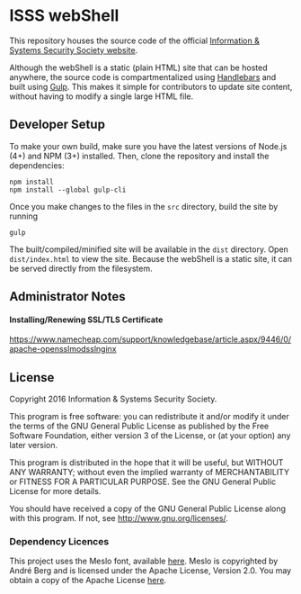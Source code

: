 # ISSS webShell

This repository houses the source code of the official [Information & Systems Security Society website](https://www.isss.io). 

Although the webShell is a static (plain HTML) site that can be hosted anywhere, the source code is compartmentalized using [Handlebars](http://handlebarsjs.com/) and built using [Gulp](http://gulpjs.com/). This makes it simple for contributors to update site content, without having to modify a single large HTML file.

## Developer Setup

To make your own build, make sure you have the latest versions of Node.js (4+) and NPM (3+) installed. Then, clone the repository and install the dependencies:

    npm install
    npm install --global gulp-cli
    
Once you make changes to the files in the `src` directory, build the site by running

    gulp
    
The built/compiled/minified site will be available in the `dist` directory. Open `dist/index.html` to view the site. Because the webShell is a static site, it can be served directly from the filesystem.

## Administrator Notes

#### Installing/Renewing SSL/TLS Certificate
https://www.namecheap.com/support/knowledgebase/article.aspx/9446/0/apache-opensslmodsslnginx

## License

Copyright 2016 Information & Systems Security Society.

This program is free software: you can redistribute it and/or modify
it under the terms of the GNU General Public License as published by
the Free Software Foundation, either version 3 of the License, or
(at your option) any later version.

This program is distributed in the hope that it will be useful,
but WITHOUT ANY WARRANTY; without even the implied warranty of
MERCHANTABILITY or FITNESS FOR A PARTICULAR PURPOSE.  See the
GNU General Public License for more details.

You should have received a copy of the GNU General Public License
along with this program.  If not, see <http://www.gnu.org/licenses/>.

### Dependency Licences

This project uses the Meslo font, available [here](https://github.com/andreberg/Meslo-Font). Meslo is copyrighted by André Berg and is licensed under the Apache License, Version 2.0. You may obtain a copy of the Apache License [here](http://www.apache.org/licenses/LICENSE-2.0).
